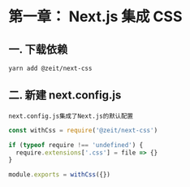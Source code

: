 # 第一章： Next.js 集成 CSS

## 一. 下载依赖
```shell
yarn add @zeit/next-css
```

## 二. 新建 next.config.js
`next.config.js集成了Next.js的默认配置` 

```javascript
const withCss = require('@zeit/next-css')

if (typeof require !== 'undefined') {
  require.extensions['.css'] = file => {}
}

module.exports = withCss({})
```



<comment/>
